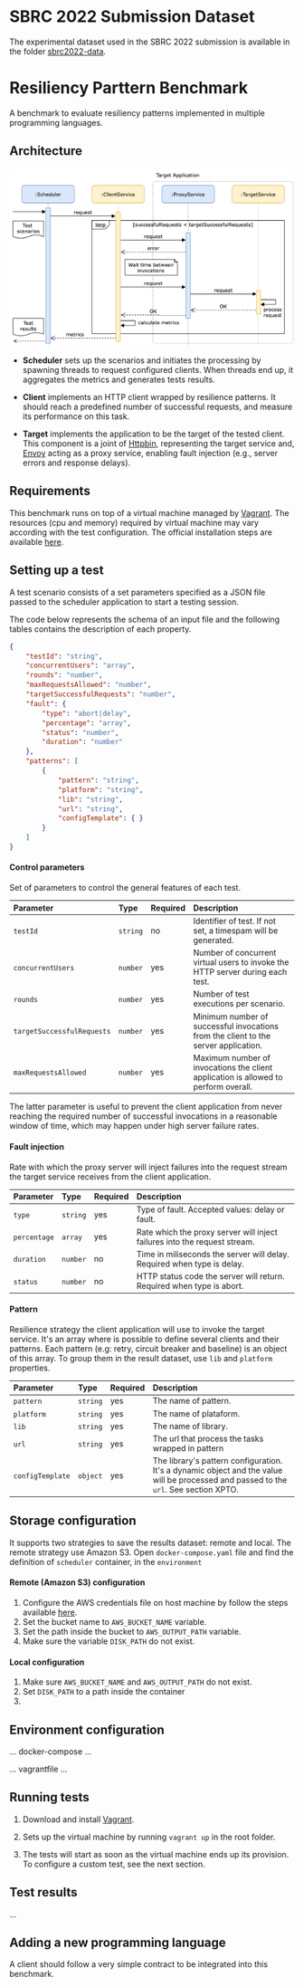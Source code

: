# SBRC 2022 Submission Dataset
The experimental dataset used in the SBRC 2022 submission is available in the folder [sbrc2022-data](sbrc2022-data/).

# Resiliency Parttern Benchmark
A benchmark to evaluate resiliency patterns implemented in multiple programming languages.

## Architecture

![Architecture](docs/arch.png)

* **Scheduler** sets up the scenarios and initiates the processing by spawning threads to request configured clients. When threads end up, it aggregates the metrics and generates tests results.

* **Client** implements an HTTP client wrapped by resilience patterns. It should reach a predefined number of successful requests, and measure its performance on this task.

* **Target** implements the application to be the target of the tested client. This component is a joint of [Httpbin](http://httpbin.org), representing the target service and, [Envoy](https://www.envoyproxy.io) acting as a proxy service, enabling fault injection (e.g., server errors and response delays).

<!-- ## Getting Started -->

## Requirements

This benchmark runs on top of a virtual machine managed by [Vagrant](https://www.vagrantup.com). The resources (cpu and memory) required by virtual machine may vary according with the test configuration. The official installation steps are available [here](https://www.vagrantup.com/docs/installation).

## Setting up a test

A test scenario consists of a set parameters specified as a JSON file passed to the scheduler application to start a testing session.

The code below represents the schema of an input file and the following tables contains the description of each property.

```json
{
    "testId": "string",
    "concurrentUsers": "array",
    "rounds": "number",
    "maxRequestsAllowed": "number",
    "targetSuccessfulRequests": "number",
    "fault": {
        "type": "abort|delay",
        "percentage": "array",
        "status": "number",
        "duration": "number"
    },
    "patterns": [
        {
            "pattern": "string",
            "platform": "string",
            "lib": "string",
            "url": "string",
            "configTemplate": { }
        }
    ]
}
```

#### Control parameters

Set of parameters to control the general features of each test.

| Parameter | Type | Required | Description |
| :--- | :--- | :--- | :--- |
| `testId` | `string` | no | Identifier of test. If not set, a timespam will be generated. |
| `concurrentUsers` | `number` |  yes | Number of concurrent virtual users to invoke the HTTP server during each test. |
| `rounds` | `number` | yes | Number of test executions per scenario. |
| `targetSuccessfulRequests` | `number` | yes | Minimum number of successful invocations from the client to the server application. |
| `maxRequestsAllowed` | `number` | yes | Maximum number of invocations the client application is allowed to perform overall. |

The latter parameter is useful to prevent the client application from never reaching the required number of successful invocations in a reasonable window of time, which may happen under high server failure rates.


#### Fault injection

Rate with which the proxy server will inject failures into the request stream the target service receives from the client application.

| Parameter | Type | Required | Description |
| :--- | :--- | :--- | :--- |
| `type` | `string` | yes | Type of fault. Accepted values: delay or fault. |
| `percentage` | `array` | yes | Rate which the proxy server will inject failures into the request stream. |
| `duration` | `number` | no | Time in miliseconds the server will delay. Required when type is delay. |
| `status` | `number` | no | HTTP status code the server will return. Required when type is abort. |


#### Pattern

Resilience strategy the client application will use to invoke the target service. It's an array where is possible to define several clients and their patterns. Each pattern (e.g: retry, circuit breaker and baseline) is an object of this array. To group them in the result dataset, use `lib` and `platform` properties. 

| Parameter | Type | Required | Description |
| :--- | :--- | :--- | :--- |
| `pattern` | `string` | yes | The name of pattern. |
| `platform` | `string` | yes | The name of plataform. |
| `lib` | `string` | yes | The name of library. |
| `url` | `string` | yes | The url that process the tasks wrapped in pattern |
| `configTemplate` | `object` | yes | The library's pattern configuration. It's a dynamic object and the value will be processed and passed to the `url`. See section XPTO. |


## Storage configuration

It supports two strategies to save the results dataset: remote and local. The remote strategy use Amazon S3. Open `docker-compose.yaml` file and find the definition of `scheduler` container, in the `environment`

#### Remote (Amazon S3) configuration

1. Configure the AWS credentials file on host machine by follow the steps available [here](https://docs.aws.amazon.com/cli/latest/userguide/cli-configure-files.html).
2. Set the bucket name to `AWS_BUCKET_NAME` variable.
3. Set the path inside the bucket to `AWS_OUTPUT_PATH` variable.
4. Make sure the variable `DISK_PATH` do not exist.

#### Local configuration

1. Make sure `AWS_BUCKET_NAME` and `AWS_OUTPUT_PATH` do not exist.
2. Set `DISK_PATH` to a path inside the container
3. 

## Environment configuration

... docker-compose ...

... vagrantfile ...


## Running tests

1. Download and install [Vagrant](https://www.vagrantup.com/docs/installation).

2. Sets up the virtual machine by running `vagrant up` in the root folder.

3. The tests will start as soon as the virtual machine ends up its provision. To configure a custom test, see the next section.

## Test results

...


## Adding a new programming language

A client should follow a very simple contract to be integrated into this benchmark. 

<!-- **Requirements**

types: technical / conceptual

- (conceptual) should offer a baseline version of it, that is a version of the operation with no pattern wrapping it;

- (conceptual) should calculate its own metrics;

- should accept timeout configuration via env variable;

- should accept host and resource via env variable;

- (technical) should be containerized using Docker. The container should be multi-stage in order to build itself without the need to install dependencies in host machine. (https://docs.docker.com/develop/develop-images/multistage-build/)[Click here] to learn about multi-stage build.

- The request body should accept this payload. 
```json
{
    "maxRequestsAllowed": 1,
    "targetSuccessfulRequests": 1,
    "params": {}
}
```

- The response boby should follow this format:

```json
{

}
```
 -->
